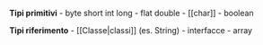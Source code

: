 **Tipi primitivi**
	- byte short int long
	- flat double
	- [[char]]
	- boolean

**Tipi riferimento**
	- [[Classe|classi]] (es. String)
	- interfacce
	- array